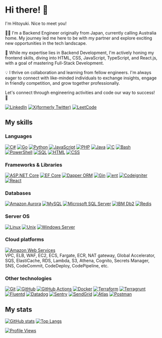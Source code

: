 # Hi there! 👋

I'm Hitoyuki. Nice to meet you!

👨‍💻 I'm a Backend Engineer originally from Japan, currently calling Australia home. My journey led me here to be with my partner and explore exciting new opportunities in the tech landscape.

🚀 While my expertise lies in Backend Development, I'm actively honing my frontend skills, diving into HTML, CSS, JavaScript, TypeScript, and React.js, with a goal of mastering Full-Stack Development.

💡 I thrive on collaboration and learning from fellow engineers. I'm always eager to connect with like-minded individuals to exchange insights, engage in friendly competition, and grow together professionally.

Let's connect through engineering activities and code our way to success!  🌟

[![LinkedIn](https://img.shields.io/badge/-Hitoyuki_Watanabe-0A66C2.svg?logo=LinkedIn&style=flat-square)](https://www.linkedin.com/in/htwatanabe/)
[![X(formerly Twitter)](https://img.shields.io/badge/-@htwatanabe-000000.svg?logo=X&style=flat-square)](https://x.com/htwatanabe)
[![LeetCode](https://img.shields.io/badge/-@htwatanabe-000000.svg?logo=leetcode&style=flat-square)](https://leetcode.com/htwatanabe/)

## My skills

### Languages
    
<!-- C#, Go, Python, JavaScript, PHP, Java, C, Shell Script, SQL, HTML, CSS -->
[![C#](https://img.shields.io/badge/-C%23-512BD4.svg?logoColor=white&style=popout&logo=.net)](#languages)
[![Go](https://img.shields.io/badge/-Go-00ADD8.svg?logoColor=white&style=popout&logo=go)](#languages)
[![Python](https://img.shields.io/badge/-Python-3776AB.svg?logoColor=white&style=popout&logo=python)](#languages)
[![JavaScript](https://img.shields.io/badge/-JavaScript-F7DF1E.svg?logoColor=white&style=popout&logo=javascript)](#languages)
[![PHP](https://img.shields.io/badge/-PHP-777BB4.svg?logoColor=white&style=popout&logo=php)](#languages)
[![Java](https://img.shields.io/badge/-Java-F89820.svg?logoColor=white&style=popout&logo=java)](#languages)
[![C](https://img.shields.io/badge/-C-A8B9CC.svg?logoColor=white&style=popout&logo=c)](#languages)
[![Bash](https://img.shields.io/badge/-Bash-4EAA25.svg?logoColor=white&style=popout&logo=gnubash)](#languages)
[![PowerShell](https://img.shields.io/badge/-PowerShell-5391FE.svg?logoColor=white&style=popout&logo=powershell)](#languages)
[![SQL](https://img.shields.io/badge/-SQL-00758F.svg?logoColor=white&style=popout&logo=sql)](#languages)
[![HTML](https://img.shields.io/badge/-HTML-E34F26.svg?logoColor=white&style=popout&logo=html5)](#languages)
[![CSS](https://img.shields.io/badge/-CSS-1572B6.svg?logoColor=white&style=popout&logo=css3)](#languages)

### Frameworks & Libraries

<!-- ASP.NET Core, Dapper ORM, EF Core, Gin, ent, CodeIgniter -->
[![ASP.NET Core](https://img.shields.io/badge/-ASP.NET_Core-512BD4.svg?logoColor=white&style=popout&logo=.net)](#frameworks--libraries)
[![EF Core](https://img.shields.io/badge/-EF_Core-512BD4.svg?logoColor=white&style=popout&logo=.net)](#frameworks--libraries)
[![Dapper ORM](https://img.shields.io/badge/-Dapper_ORM-D11C2C.svg?logoColor=white&style=popout&logo=dapperorm)](#frameworks--libraries)
[![Gin](https://img.shields.io/badge/-Gin-008ECF.svg?logoColor=white&style=popout&logo=gin)](#frameworks--libraries)
[![ent](https://img.shields.io/badge/-ent-008ECF.svg?logoColor=white&style=popout&logo=ent)](#frameworks--libraries)
[![Codeigniter](https://img.shields.io/badge/-Codeigniter-EF4223.svg?logoColor=white&style=popout&logo=codeigniter)](#frameworks--libraries)
[![React](https://img.shields.io/badge/-React-61DAFB.svg?logoColor=white&style=popout&logo=react)](#frameworks--libraries)

### Databases

<!-- Amazon Aurora, MySQL, Microsoft SQL Server, IBM Db2, Redis -->
[![Amazon Aurora](https://img.shields.io/badge/-Amazon_Aurora-527FFF.svg?logoColor=white&style=popout&logo=amazonrds)](#databases)
[![MySQL](https://img.shields.io/badge/-MySQL-4479A1.svg?logoColor=white&style=popout&logo=mysql)](#databases)
[![Microsoft SQL Server](https://img.shields.io/badge/-Microsoft_SQL_Server-CC2927.svg?logoColor=white&style=popout&logo=microsoftsqlserver)](#databases)
[![IBM Db2](https://img.shields.io/badge/-IBM_Db2-008000.svg?logoColor=white&style=popout&logo=imbdb2)](#databases)
[![Redis](https://img.shields.io/badge/-Redis-DC382D.svg?logoColor=white&style=popout&logo=redis)](#databases)

### Server OS

<!-- Linux, Unix, Windows Server -->
[![Linux](https://img.shields.io/badge/-Linux-FCC624.svg?logoColor=white&style=popout&logo=linux)](#server-os)
[![Unix](https://img.shields.io/badge/-Unix-white.svg?logoColor=white&style=popout&logo=unix)](#server-os)
[![Windows Server](https://img.shields.io/badge/-Windows_Server-0078D4.svg?logoColor=white&style=popout&logo=windows)](#server-os)

### Cloud platforms

[![Amazon Web Services](https://img.shields.io/badge/-Amazon_Web_Services-232F3E.svg?logoColor=white&style=popout&logo=amazonwebservices)](#cloud-platforms)  
VPC, ELB, WAF, EC2, ECS, Fargate, ECR, NAT gateway, Global Accelerator, SQS, ElastiCache, RDS, Lambda, S3, Athena, Cognito, Secrets Manager, SNS, CodeCommit, CodeDeploy, CodePipeline, etc.

### Other technologies

<!-- Git, GitHub, GitHub Actions, Docker, Terraform, Fluentd, Datadog, Sentry, SendGrid, Atlas, etc. -->
[![Git](https://img.shields.io/badge/-Git-F05032.svg?logoColor=white&style=popout&logo=git)](#other-technologies)
[![GitHub](https://img.shields.io/badge/-GitHub-181717.svg?logoColor=white&style=popout&logo=github)](#other-technologies)
[![GitHub Actions](https://img.shields.io/badge/-GitHub_Actions-2088FF.svg?logoColor=white&style=popout&logo=githubactions)](#other-technologies)
[![Docker](https://img.shields.io/badge/-Docker-2496ED.svg?logoColor=white&style=popout&logo=docker)](#other-technologies)
[![Terraform](https://img.shields.io/badge/-Terraform-844FBA.svg?logoColor=white&style=popout&logo=terraform)](#other-technologies)
[![Terragrunt](https://img.shields.io/badge/-Terragrunt-844FBA.svg?logoColor=white&style=popout&logo=terragrunt)](#other-technologies)
[![Fluentd](https://img.shields.io/badge/-Fluentd-0E83C8.svg?logoColor=white&style=popout&logo=fluentd)](#other-technologies)
[![Datadog](https://img.shields.io/badge/-Datadog-632CA6.svg?logoColor=white&style=popout&logo=datadog)](#other-technologies)
[![Sentry](https://img.shields.io/badge/-Sentry-362D59.svg?logoColor=white&style=popout&logo=sentry)](#other-technologies)
[![SendGrid](https://img.shields.io/badge/-SendGrid-1D9BF0.svg?logoColor=white&style=popout&logo=twilio)](#other-technologies)
[![Atlas](https://img.shields.io/badge/-Atlas-F7DF1E.svg?logoColor=white&style=popout&logo=atlas)](#other-technologies)
[![Postman](https://img.shields.io/badge/-Postman-FF6C37.svg?logoColor=white&style=popout&logo=postman)](#other-technologies)

## My stats

[![GitHub stats](https://github-readme-stats.vercel.app/api?username=htwatanabe&show_icons=true&count_private=true&hide_border=true&theme=blue-green)](#my-stats)
[![Top Langs](https://github-readme-stats.vercel.app/api/top-langs/?username=htwatanabe&count_private=true&hide_border=true&theme=blue-green)](#my-stats)

[![Profile Views](https://komarev.com/ghpvc/?username=htwatanabe)](#my-stats)

